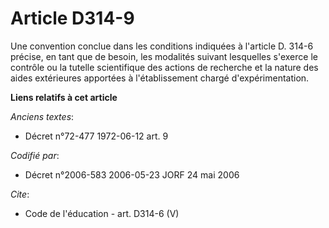 # Article D314-9

Une convention conclue dans les conditions indiquées à l'article D. 314-6 précise, en tant que de besoin, les modalités
suivant lesquelles s'exerce le contrôle ou la tutelle scientifique des actions de recherche et la nature des aides
extérieures apportées à l'établissement chargé d'expérimentation.

**Liens relatifs à cet article**

_Anciens textes_:

  - Décret n°72-477 1972-06-12 art. 9

_Codifié par_:

  - Décret n°2006-583 2006-05-23 JORF 24 mai 2006

_Cite_:

  - Code de l'éducation - art. D314-6 (V)
